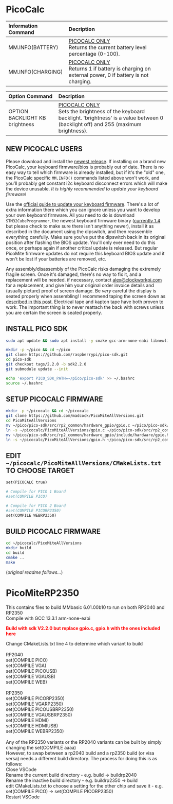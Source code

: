 # PicoCalc

Information Command | Decription
:--- | :---
MM.INFO(BATTERY) | <ins>PICOCALC ONLY</ins> <br/> Returns the current battery level percentage (0-100).
MM.INFO(CHARGING) | <ins>PICOCALC ONLY</ins> <br/> Returns 1 if battery is charging on external power, 0 if battery is not charging.

Option Command | Decription
:--- | :---
OPTION BACKLIGHT KB brightness | <ins>PICOCALC ONLY</ins> <br/> Sets the brightness of the keyboard backlight. 'brightness' is a value between 0 (backlight off) and 255 (maximum brightness).

NEW PICOCALC USERS
------------------
Please download and install the [newest release](https://github.com/madcock/PicoMiteAllVersions/releases).
If installing on a brand new PicoCalc, your keyboard firmware/bios is probably out of date. There is no easy way to tell which firmware is already installed, but if it's the "old" one, the PicoCalc specific ``MM.INFO()`` commands listed above won't work, and you'll probably get constant i2c keyboard disconnect errors which will make the device unusable. _It is highly recommended to update your keyboard firmware!_

Use the [official guide to update your keyboard firmware](https://github.com/clockworkpi/PicoCalc/wiki/Setting-Up-Arduino-Development-for-PicoCalc-keyboard). There's a lot of extra information there which you can ignore unless you want to develop your own keyboard firmware. All you need to do is download ``STM32CubeProgrammer``, the newest keyboard firmware binary ([currently 1.4](https://github.com/clockworkpi/PicoCalc/blob/master/Bin/PicoCalc_BIOS_v1.4.bin) but please check to make sure there isn't anything newer), install it as described in the document using the dipswitch, and then reassemble everything carefully. Make sure you've put the dipswitch back in its original position after flashing the BIOS update. You'll only ever need to do this once, or perhaps again if another critical update is released. But regular PicoMite firmware updates do not require this keyboard BIOS update and it won't be lost if your batteries are removed, etc.

Any assembly/disassembly of the PicoCalc risks damaging the extremely fragile screen. Once it's damaged, there's no way to fix it, and a replacement will be needed. if necessary, contact [alex@clockworkpi.com](mailto:alex@clockworkpi.com) for a replacement, and give him your original order invoice details and (usually picture) proof of screen damage. Be _very_ careful the display is seated properly when assembling! I recommend taping the screen down as [described in this post](https://forum.clockworkpi.com/t/before-replacing-the-pico-read-this-to-avoid-cracked-screen/16666/10). Electrical tape and kapton tape have both proven to work. The important thing is to never reattach the back with screws unless you are certain the screen is seated properly.

INSTALL PICO SDK
----------------
```bash
sudo apt update && sudo apt install -y cmake gcc-arm-none-eabi libnewlib-arm-none-eabi build-essential git

mkdir -p ~/pico && cd ~/pico
git clone https://github.com/raspberrypi/pico-sdk.git
cd pico-sdk
git checkout tags/2.2.0 -b sdk2.2.0
git submodule update --init

echo 'export PICO_SDK_PATH=~/pico/pico-sdk' >> ~/.bashrc
source ~/.bashrc
```

SETUP PICOCALC FIRMWARE
-----------------------
```bash
mkdir -p ~/picocalc && cd ~/picocalc
git clone https://github.com/madcock/PicoMiteAllVersions.git
cd PicoMiteAllVersions
mv ~/pico/pico-sdk/src/rp2_common/hardware_gpio/gpio.c ~/pico/pico-sdk/src/rp2_common/hardware_gpio/gpio.bak
ln -s ~/picocalc/PicoMiteAllVersions/gpio.c ~/pico/pico-sdk/src/rp2_common/hardware_gpio/gpio.c
mv ~/pico/pico-sdk/src/rp2_common/hardware_gpio/include/hardware/gpio.h ~/pico/pico-sdk/src/rp2_common/hardware_gpio/include/hardware/gpio.bak
ln -s ~/picocalc/PicoMiteAllVersions/gpio.h ~/pico/pico-sdk/src/rp2_common/hardware_gpio/include/hardware/gpio.h

```
EDIT ``~/picocalc/PicoMiteAllVersions/CMakeLists.txt`` TO CHOOSE TARGET
-----------------------------------------------------------------------
```makefile
set(PICOCALC true)

# Compile for PICO 1 Board
#set(COMPILE PICO)

# Compile for PICO 2 Board
#set(COMPILE PICORP2350)
set(COMPILE WEBRP2350)
```

BUILD PICOCALC FIRMWARE
-----------------------
```bash
cd ~/picocalc/PicoMiteAllVersions
mkdir build
cd build
cmake ..
make
```

(_original readme follows..._)

# PicoMiteRP2350
This contains files to build MMbasic 6.01.00b10 to run on both RP2040 and RP2350<br>
Compile with GCC 13.3.1 arm-none-eabi<br>

<b style="color:red;"> Build with sdk V2.2.0 but replace gpio.c, gpio.h with the ones included here<br></b>

Change CMakeLists.txt line 4 to determine which variant to build<br>
<br>
RP2040<br>
set(COMPILE PICO)<br>
set(COMPILE VGA)<br>
set(COMPILE PICOUSB)<br>
set(COMPILE VGAUSB)<br>
set(COMPILE WEB)<br>
<br>
RP2350<br>
set(COMPILE PICORP2350)<br>
set(COMPILE VGARP2350)<br>
set(COMPILE PICOUSBRP2350)<br>
set(COMPILE VGAUSBRP2350)<br>
set(COMPILE HDMI)<br>
set(COMPILE HDMIUSB)<br>
set(COMPILE WEBRP2350)<br>
<br>
Any of the RP2350 variants or the RP2040 variants can be built by simply changing the set(COMPILE aaaa)<br>
However, to swap between a rp2040 build and a rp2350 build (or visa versa) needs a different build directory.
The process for doing this is as follows:<br>
Close VSCode<br>
Rename the current build directory - e.g. build -> buildrp2040<br>
Rename the inactive build directory - e.g. buildrp2350 -> build<br>
edit CMakeLists.txt to choose a setting for the other chip and save it - e.g.  set(COMPILE PICO) -> set(COMPILE PICORP2350)<br>
Restart VSCode<br>

